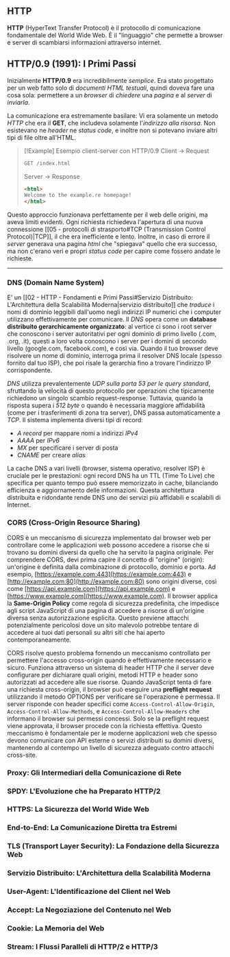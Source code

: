 ## HTTP 
**HTTP** (HyperText Transfer Protocol) è il protocollo di comunicazione fondamentale del World Wide Web. 
È il "linguaggio" che permette a browser e server di scambiarsi informazioni attraverso internet.

## HTTP/0.9 (1991): I Primi Passi
Inizialmente **HTTP/0.9** era incredibilmente *semplice*. 
Era stato progettato per un web fatto solo di *documenti HTML testuali*, quindi doveva fare una cosa sola: 
permettere a un *browser* di *chiedere* una *pagina* e al *server* di *inviarla*.

La comunicazione era estremamente basilare: 
Vi era solamente un metodo *HTTP* che era il **GET**, che includeva solamente l'*indirizzo alla risorsa*.
Non esistevano ne *header* ne *status code*, e inoltre non si potevano inviare altri tipi di file oltre all'HTML.

> [!Example] Esempio client-server con HTTP/0.9
> Client -> Request
>```c
> GET /index.html
>```
>Server -> Response
>```html
><html> 
>Welcome to the example.re homepage! 
></html>
>```

Questo approccio funzionava perfettamente per il web delle origini, ma aveva limiti evidenti. 
Ogni richiesta richiedeva l'apertura di una nuova connessione [[05 - protocolli di strasporto#TCP (Transmission Control Protocol)|TCP]], il che era inefficiente e lento.
Inoltre, in caso di errore il *server* generava una pagina *html* che "spiegava" quello che era successo, ma non c'erano veri e propri *status code* per capire come fossero andate le richieste.

---

### DNS (Domain Name System)
E' un [[02 - HTTP - Fondamenti e Primi Passi#Servizio Distribuito: L'Architettura della Scalabilità Moderna|servizio distribuito]] che *traduce* i nomi di dominio leggibili dall'uomo negli indirizzi IP numerici che i computer utilizzano effettivamente per comunicare. 
Il *DNS* opera come un **database distribuito gerarchicamente organizzato**: 
al vertice ci sono i root server che conoscono i server autoritativi per ogni dominio di primo livello (.com, .org, .it), questi a loro volta conoscono i server per i domini di secondo livello (google.com, facebook.com), e così via. 
Quando il tuo browser deve risolvere un nome di dominio, interroga prima il resolver DNS locale (spesso fornito dal tuo ISP), che poi risale la gerarchia fino a trovare l'indirizzo IP corrispondente.

*DNS* utilizza prevalentemente *UDP sulla porta 53 per le query standard*, sfruttando la velocità di questo protocollo per operazioni che tipicamente richiedono un singolo scambio request-response. Tuttavia, quando la risposta supera i *512 byte* o quando è necessaria maggiore affidabilità (come per i trasferimenti di zona tra server), DNS passa automaticamente a *TCP*. 
Il sistema implementa diversi tipi di record: 
- *A record* per mappare nomi a indirizzi *IPv4* 
- *AAAA* per *IPv6* 
- *MX* per specificare i server di posta
- *CNAME* per creare *alias* 

La cache DNS a vari livelli (browser, sistema operativo, resolver ISP) è cruciale per le prestazioni: ogni record DNS ha un TTL (Time To Live) che specifica per quanto tempo può essere memorizzato in cache, bilanciando efficienza e aggiornamento delle informazioni. Questa architettura distribuita e ridondante rende DNS uno dei servizi più affidabili e scalabili di Internet.
 
### CORS (Cross-Origin Resource Sharing)
CORS è un meccanismo di sicurezza implementato dai browser web per controllare come le applicazioni web possono accedere a risorse che si trovano su domini diversi da quello che ha servito la pagina originale. Per comprendere CORS, devi prima capire il concetto di "origine" (origin): un'origine è definita dalla combinazione di protocollo, dominio e porta. Ad esempio, [https://example.com:443](https://example.com:443) e [http://example.com:80](http://example.com:80) sono origini diverse, così come [https://api.example.com](https://api.example.com) e [https://www.example.com](https://www.example.com). Il browser applica la **Same-Origin Policy** come regola di sicurezza predefinita, che impedisce agli script JavaScript di una pagina di accedere a risorse di un'origine diversa senza autorizzazione esplicita. Questo previene attacchi potenzialmente pericolosi dove un sito malevolo potrebbe tentare di accedere ai tuoi dati personali su altri siti che hai aperto contemporaneamente.

CORS risolve questo problema fornendo un meccanismo controllato per permettere l'accesso cross-origin quando è effettivamente necessario e sicuro. Funziona attraverso un sistema di header HTTP che il server deve configurare per dichiarare quali origini, metodi HTTP e header sono autorizzati ad accedere alle sue risorse. Quando JavaScript tenta di fare una richiesta cross-origin, il browser può eseguire una **preflight request** utilizzando il metodo OPTIONS per verificare se l'operazione è permessa. Il server risponde con header specifici come `Access-Control-Allow-Origin`, `Access-Control-Allow-Methods`, e `Access-Control-Allow-Headers` che informano il browser sui permessi concessi. Solo se la preflight request viene approvata, il browser procede con la richiesta effettiva. Questo meccanismo è fondamentale per le moderne applicazioni web che spesso devono comunicare con API esterne o servizi distribuiti su domini diversi, mantenendo al contempo un livello di sicurezza adeguato contro attacchi cross-site.

### Proxy: Gli Intermediari della Comunicazione di Rete

### SPDY: L'Evoluzione che ha Preparato HTTP/2

### HTTPS: La Sicurezza del World Wide Web

### End-to-End: La Comunicazione Diretta tra Estremi

### TLS (Transport Layer Security): La Fondazione della Sicurezza Web

### Servizio Distribuito: L'Architettura della Scalabilità Moderna

### User-Agent: L'Identificazione del Client nel Web

### Accept: La Negoziazione del Contenuto nel Web

### Cookie: La Memoria del Web

### Stream: I Flussi Paralleli di HTTP/2 e HTTP/3